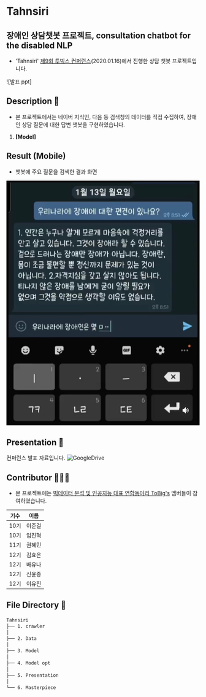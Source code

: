# Tahnsiri
## 장애인 상담챗봇 프로젝트, consultation chatbot for the disabled NLP

- 'Tahnsiri' [제9회 투빅스 컨퍼런스](http://www.datamarket.kr/xe/index.php?mid=board_pdzw77&page=2&document_srl=63534)(2020.01.16)에서 진행한 상담 챗봇 프로젝트입니다.

![발표 ppt]

## Description 📖

- 본 프로젝트에서는 네이버 지식인, 다음 등 검색창의 데이터를 직접 수집하여, 장애인 상담 질문에 대한 답변 챗봇을 구현하였습니다.

1. **[Model]** 

## Result (Mobile) 

- 챗봇에 주요 질문을 검색한 결과 화면

![시현화면](Presentation/탄시리_시현.PNG)

## Presentation 🙋

컨퍼런스 발표 자료입니다.
![GoogleDrive](https://drive.google.com/file/d/10J3h0k6MF2T2SXyh2lUGeRAboJWPNlZH/view)

## Contributor 🧑‍🤝‍🧑

- 본 프로젝트에는 [빅데이터 분석 및 인공지능 대표 연합동아리 ToBig's](http://www.datamarket.kr/xe/) 멤버들이 참여하였습니다.

|기수|이름|
|:-----:|:-----:|
|10기|이준걸|
|10기|임진혁|
|11기|권혜민|
|12기|김효은|
|12기|배유나|
|12기|신윤종|
|12기|이유진|

## File Directory 📂

```shell
Tahnsiri
├── 1. crawler
│
├── 2. Data
│
├── 3. Model
│
├── 4. Model opt
│
├── 5. Presentation
│
└── 6. Masterpiece
      
```
